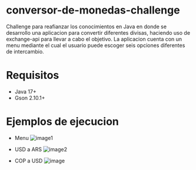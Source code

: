 # conversor-de-monedas-challenge
Challenge para reafianzar los conocimientos en Java en donde se desarrollo una aplicacion para convertir diferentes divisas, haciendo uso de exchange-api para llevar a cabo el objetivo. La aplicacion cuenta con un menu mediante el cual el usuario puede escoger seis opciones diferentes de intercambio.

# Requisitos
  * Java 17+
  * Gson 2.10.1+

# Ejemplos de ejecucion

* Menu
![image1](https://github.com/jujcgu/conversor-de-monedas-challenge/assets/51551073/f53f63c9-68c9-43e0-b9b4-db291be14cfc)

* USD a ARS
![image2](https://github.com/jujcgu/conversor-de-monedas-challenge/assets/51551073/11bec9ce-477d-4979-8855-00f40637a13d)

* COP a USD
![image](https://github.com/jujcgu/conversor-de-monedas-challenge/assets/51551073/0be9ab95-8ba5-4e2c-b56e-b19e7f42d5b2)
